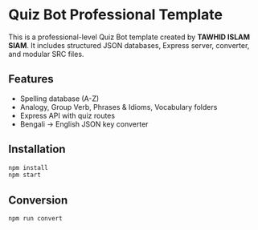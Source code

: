 # Quiz Bot Professional Template

This is a professional-level Quiz Bot template created by **TAWHID ISLAM SIAM**.
It includes structured JSON databases, Express server, converter, and modular SRC files.

## Features
- Spelling database (A-Z)
- Analogy, Group Verb, Phrases & Idioms, Vocabulary folders
- Express API with quiz routes
- Bengali → English JSON key converter

## Installation
```bash
npm install
npm start
```

## Conversion
```bash
npm run convert
```
